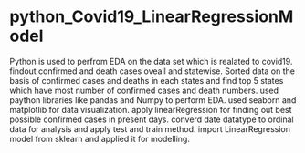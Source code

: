 # python_Covid19_LinearRegressionModel
Python is used to perfrom EDA on the data set which is realated to covid19.
findout confirmed and death cases oveall and statewise.
Sorted data on the basis of confirmed cases and deaths in each states and find top 5 states which have most number of confirmed cases and death numbers.
used paython libraries like pandas and Numpy to perform EDA.
used seaborn and matplotlib for data visualization.
apply linearRegression for finding out best possible confirmed cases in present days.
converd date datatype to ordinal data for analysis and apply test and train method.
import LinearRegression model from sklearn and applied it for modelling.
